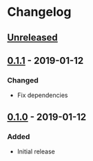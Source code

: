 # Changelog

## [Unreleased][]

[Unreleased]: https://github.com/chaostoolkit/chaosplatform/compare/0.1.1...HEAD

## [0.1.1][] - 2019-01-12

[0.1.1]: https://github.com/chaostoolkit/chaosplatform/compare/0.1.0...0.1.1

### Changed

-   Fix dependencies

## [0.1.0][] - 2019-01-12

[0.1.0]: https://github.com/chaostoolkit/chaosplatform/tree/0.1.0

### Added

-   Initial release